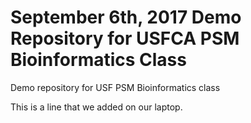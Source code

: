# September 6th, 2017 Demo Repository for USFCA PSM Bioinformatics Class
Demo repository for USF PSM Bioinformatics class

This is a line that we added on our laptop.
